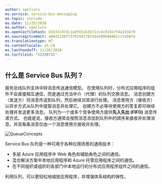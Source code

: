 ```yaml
---
author: spelluru
ms.service: service-bus-messaging
ms.topic: include
ms.date: 11/25/2018
ms.author: spelluru
ms.openlocfilehash: d3d33c87dc1adf65a53b71cc4c833e7f4a191670
ms.sourcegitcommit: a08d1236f737915817815da299984461cc2ab07e
ms.translationtype: HT
ms.contentlocale: zh-CN
ms.lasthandoff: 11/26/2018
ms.locfileid: "52330731"
---
```

## <a name="what-are-service-bus-queues"></a>什么是 Service Bus 队列？
服务总线队列支持中转消息传送通信模型。 在使用队列时，分布式应用程序的组件不会直接相互通信，而是通过充当中介（代理）的队列交换消息。 消息创建方（发送方）将消息传送到队列，然后继续对其进行处理。 消息使用方（接收方）以异步方式从队列中提取消息并处理它。 创建方不必等待使用方的答复即可继续处理并发送更多消息。 队列为一个或多个竞争使用方提供**先入先出 (FIFO)** 消息传递方式。 也就是说，接收方通常会按照消息添加到队列中的顺序来接收并处理消息，并且每条消息仅由一个消息使用方接收并处理。

![QueueConcepts](./media/howto-service-bus-queues/sb-queues-08.png)

Service Bus 队列是一种可用于各种应用场景的通用技术：

* 多层 Azure 应用程序中 Web 角色和辅助角色之间的通信。
* 混合解决方案中本地应用程序和 Azure 托管应用程序之间的通信。
* 在不同组织或组织的各部门中本地运行的分布式应用程序组件之间的通信。

利用队列，可以更轻松地缩放应用程序，并增强体系结构的弹性。


